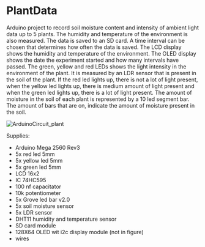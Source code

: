 # PlantData
Arduino project to record soil moisture content and intensity of ambient light data up to 5 plants. The humidity and temperature of the environment is also measured. The data is saved to an SD card. A time interval can be chosen that determines how often the data is saved. The LCD display shows the humidity and temperature of the environment. The OLED display shows the date the experiment started and how many intervals have passed. The green, yellow and red LEDs shows the light intensity in the environment of the plant. It is measured by an LDR sensor that is present in the soil of the plant. If the red led lights up, there is not a lot of light present, when the yellow led lights up, there is medium amount of light present and when the green led lights up, there is a lot of light present. The amount of moisture in the soil of each plant is represented by a 10 led segment bar. The amount of bars that are on, indicate the amount of moisture present in the soil. 

![ArduinoCircuit_plant](https://github.com/JudRsk/PlantData/assets/79409725/9d3b20d9-217b-42dd-98c5-362c4a9b3add)

Supplies:
- Arduino Mega 2560 Rev3
- 5x red led 5mm
- 5x yellow led 5mm
- 5x green led 5mm
- LCD 16x2
- IC 74HC595
- 100 nf capacitator
- 10k potentiometer
- 5x Grove led bar v2.0
- 5x soil moisture sensor
- 5x LDR sensor
- DHT11 humidity and temperature sensor
- SD card module
- 128X64 OLED wit i2c display module (not in figure)
- wires
